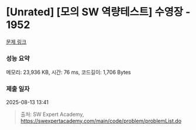 # [Unrated] [모의 SW 역량테스트] 수영장 - 1952 

[문제 링크](https://swexpertacademy.com/main/code/problem/problemDetail.do?contestProbId=AV5PpFQaAQMDFAUq) 

### 성능 요약

메모리: 23,936 KB, 시간: 76 ms, 코드길이: 1,706 Bytes

### 제출 일자

2025-08-13 13:41



> 출처: SW Expert Academy, https://swexpertacademy.com/main/code/problem/problemList.do